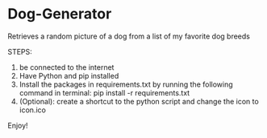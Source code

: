 # Dog-Generator
Retrieves a random picture of a dog from a list of my favorite dog breeds

STEPS:
1. be connected to the internet
2. Have Python and pip installed
3. Install the packages in requirements.txt by running the following command in terminal:
	pip install -r requirements.txt
4. (Optional): create a shortcut to the python script and change the icon to icon.ico

  
Enjoy!
